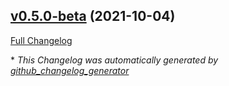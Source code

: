 

## [v0.5.0-beta](https://github.com/devlooped/WebSocketChannel/tree/v0.5.0-beta) (2021-10-04)

[Full Changelog](https://github.com/devlooped/WebSocketChannel/compare/cb8103a2f18547e9697c0902c679e7578f0c8c65...v0.5.0-beta)



\* *This Changelog was automatically generated by [github_changelog_generator](https://github.com/github-changelog-generator/github-changelog-generator)*
